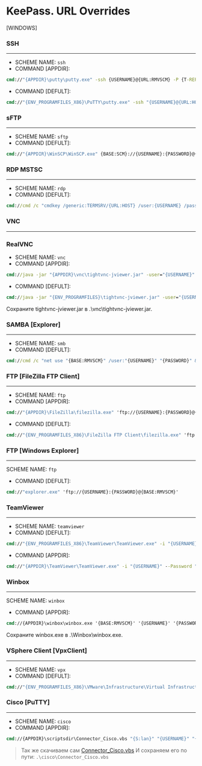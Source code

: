 # KeePass. URL Overrides


[WINDOWS]

### SSH
--------------------------
- SCHEME NAME: `ssh`
- COMMAND [APPDIR]: 
```cmd
cmd://"{APPDIR}\putty\putty.exe" -ssh {USERNAME}@{URL:RMVSCM} -P {T-REPLACE-RX:/{URL:PORT}/^-1$/22/} -pw "{PASSWORD}"
```
- COMMAND [DEFULT]: 
```cmd
cmd://"{ENV_PROGRAMFILES_X86}\PuTTY\putty.exe" -ssh "{USERNAME}@{URL:HOST}" -P {URL:PORT} -pw "{PASSWORD}"
```


### sFTP
--------------------------
- SCHEME NAME: `sftp`
- COMMAND [DEFULT]: 
```cmd
cmd://"{APPDIR}\WinSCP\WinSCP.exe" {BASE:SCM}://{USERNAME}:{PASSWORD}@{BASE:HOST}:{T-REPLACE-RX:/{BASE:PORT}/-1//}{BASE:PATH}
```


### RDP MSTSC
--------------------------
- SCHEME NAME: `rdp`
- COMMAND [DEFULT]: 
```cmd
cmd://cmd /c "cmdkey /generic:TERMSRV/{URL:HOST} /user:{USERNAME} /pass:{PASSWORD} && mstsc /v:{BASE:RMVSCM} && cmdkey /delete:TERMSRV/{URL:HOST}"
```



### VNC
--------------------------

### RealVNC
- SCHEME NAME: `vnc`
- COMMAND [APPDIR]: 
```cmd
cmd://java -jar "{APPDIR}\vnc\tightvnc-jviewer.jar" -user="{USERNAME}" -password="{PASSWORD}" {BASE:RMVSCM}
```
- COMMAND [DEFULT]: 
```cmd
cmd://java -jar "{ENV_PROGRAMFILES}\tightvnc-jviewer.jar" -user="{USERNAME}" -password="{PASSWORD}" {BASE:RMVSCM}
```
Сохраните tightvnc-jviewer.jar в .\vnc\tightvnc-jviewer.jar.



### SAMBA [Explorer]
--------------------------
- SCHEME NAME: `smb`
- COMMAND [DEFULT]: 
```cmd
cmd://cmd /c "net use "{BASE:RMVSCM}" /user:"{USERNAME}" "{PASSWORD}" && start \\{BASE:RMVSCM}"
```


### FTP [FileZilla FTP Client]
--------------------------
- SCHEME NAME: `ftp`
- COMMAND [APPDIR]: 
```cmd
cmd://"{APPDIR}\FileZilla\filezilla.exe" 'ftp://{USERNAME}:{PASSWORD}@{BASE:RMVSCM}'
```
- COMMAND [DEFULT]: 
```cmd
cmd://"{ENV_PROGRAMFILES_X86}\FileZilla FTP Client\filezilla.exe" 'ftp://{USERNAME}:{PASSWORD}@{BASE:RMVSCM}'
```



### FTP [Windows Explorer]
--------------------------
SCHEME NAME: `ftp`
- COMMAND [DEFULT]: 
```cmd
cmd://"explorer.exe" 'ftp://{USERNAME}:{PASSWORD}@{BASE:RMVSCM}'
```



### TeamViewer
--------------------------
- SCHEME NAME: `teamviewer`
- COMMAND [DEFULT]: 
```cmd
cmd://"{ENV_PROGRAMFILES_X86}\TeamViewer\TeamViewer.exe" -i "{USERNAME}" --Password "{PASSWORD}"
```
- COMMAND [APPDIR]: 
```cmd
cmd://"{APPDIR}\TeamViewer\TeamViewer.exe" -i "{USERNAME}" --Password "{PASSWORD}"
```



### Winbox
--------------------------

SCHEME NAME: `winbox`
- COMMAND [APPDIR]: 
```cmd
cmd://{APPDIR}\winbox\winbox.exe '{BASE:RMVSCM}' '{USERNAME}' '{PASSWORD}'
```
Сохраните winbox.exe в .\Winbox\winbox.exe.



### VSphere Client [VpxClient]
--------------------------
- SCHEME NAME: `vpx`
- COMMAND [DEFULT]: 
```cmd
cmd://"{ENV_PROGRAMFILES_X86}\VMware\Infrastructure\Virtual Infrastructure Client\Launcher\VpxClient.exe" -i -s {URL:RMVSCM} -u {USERNAME} -p {PASSWORD}`
```



### Cisco [PuTTY]
--------------------------
- SCHEME NAME: `cisco`
- COMMAND [APPDIR]: 
```cmd
cmd://{APPDIR}\scriptsdir\Connector_Cisco.vbs "{S:lan}" "{USERNAME}" "{PASSWORD}" "{S:enable}"
```
> Так же скачиваем сам [Connector_Cisco.vbs](https://raw.githubusercontent.com/numbnet/KeePass/master/UrlOverrides/lib/Connector_Cisco.vbs)
> И сохраняем его по пути: ``.\cisco\Connector_Cisco.vbs``

